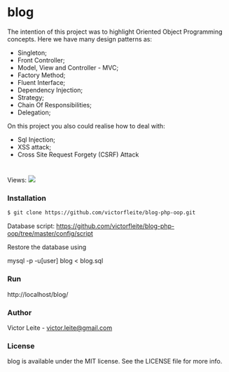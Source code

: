 # blog
The intention of this project was to highlight Oriented Object Programming concepts.
Here we have many design patterns as:

- Singleton;
- Front Controller;
- Model, View and Controller - MVC;
- Factory Method;
- Fluent Interface;
- Dependency Injection;
- Strategy;
- Chain Of Responsibilities;
- Delegation;

On this project you also could realise how to deal with:
- Sql Injection;
- XSS attack;
- Cross Site Request Forgety (CSRF) Attack

# 
Views:
![](https://github.com/victorfleite/blog-php-oop/blob/master/assets/imgs/print.png)

### Installation

```sh
$ git clone https://github.com/victorfleite/blog-php-oop.git
```

Database script: https://github.com/victorfleite/blog-php-oop/tree/master/config/script

Restore the database using

mysql -p -u[user] blog < blog.sql


### Run
http://localhost/blog/


### Author
Victor Leite - <victor.leite@gmail.com> 

### License
blog is available under the MIT license. See the LICENSE file for more info.